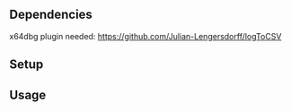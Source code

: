 ## Dependencies

x64dbg plugin needed: https://github.com/Julian-Lengersdorff/logToCSV

## Setup



## Usage